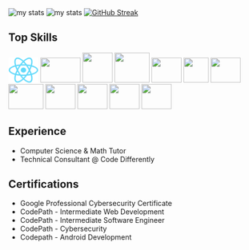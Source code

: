 <div>
  <img alt="my stats" src="https://github-readme-stats.vercel.app/api?username=Vlouis22&theme="dark"/>
  <img alt="my stats" src="https://github-readme-stats.vercel.app/api?username=Vlouis22&show_icons=true&theme=midnight-purple"/>
  <a href="https://git.io/streak-stats"><img src="https://streak-stats.demolab.com?user=Vlouis22&theme=midnight-purple&card_width=400" alt="GitHub Streak" /></a>
</div>
  
<h2>Top Skills</h2>
<div margin: "10px">
  <img src="https://github.com/sameer3841/sameer3841/blob/main/React-icon.svg.png?raw=true" width="60px" height="50px"></img>
  <img src="https://upload.wikimedia.org/wikipedia/commons/thumb/e/e0/Git-logo.svg/1200px-Git-logo.svg.png" width="80px" height="50px"></img>
  <img src="https://i0.wp.com/junilearning.com/wp-content/uploads/2020/06/python-programming-language.webp?fit=1920%2C1920&ssl=1" width="60px" height="60px"></img>
  <img src="https://kinsta.com/wp-content/uploads/2023/01/Java-logo.png" width="70px" height="60px"></img>
  <img src="https://developer.okta.com/assets-jekyll/blog/tutorial-kotlin-beginners-guide/kotlin-logo-social-21c8518b19eb96d96f35e0057bb92b7e1281a24820e0fa09e39c42f184bd7faa.png" width="60px" height="50px"></img>
  <img src="https://encrypted-tbn0.gstatic.com/images?q=tbn:ANd9GcS4t2BuTMC5J1KrFyFWbDqazMSDbnaJ6x06YA&usqp=CAU" width="50px" height="50px"></img>
  <img src="https://upload.wikimedia.org/wikipedia/commons/d/d5/CSS3_logo_and_wordmark.svg" width="60px" height="50px"></img>
  <img src="https://www.ankitweblogic.com/javascript/js_img/javascript.png" width="70px" height="50px"></img>
  <img src="https://zeroheight-wordpress-uploads.s3.amazonaws.com/wp-content/uploads/2022/11/small-icon_figma-450x450.png" width="60px" height="50px"></img>
  <img src="https://d1.awsstatic.com/asset-repository/products/amazon-rds/1024px-MySQL.ff87215b43fd7292af172e2a5d9b844217262571.png" width="60px" height="50px"></img>
  <img src="https://phantom-elmundo.unidadeditorial.es/215c5d4a7810a8ae7cd275c297d0b2a6/crop/168x72/1032x648/resize/828/f/webp/assets/multimedia/imagenes/2021/08/26/16299752237253.jpg" width="60px" height="50px" ></img>
  <img src="https://cdn.worldvectorlogo.com/logos/postman.svg" width="60px" height="50px"></img>
</div> 

<h2>Experience</h2>
<ul>
<li>Computer Science & Math Tutor</li>
<li>Technical Consultant @ Code Differently</li>
</ul>

<h2>Certifications</h2>
<ul>
<li>Google Professional Cybersecurity Certificate</li>
<li>CodePath - Intermediate Web Development</li>
<li>CodePath - Intermediate Software Engineer</li>
<li>CodePath - Cybersecurity</li>
<li>Codepath - Android Development</li>
</ul>

